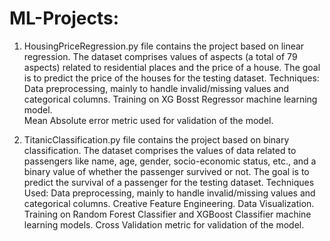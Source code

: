 # ML-Projects:

1) HousingPriceRegression.py file contains the project based on linear regression. The dataset comprises values of aspects (a total of 79 aspects) related to residential places and the price of a house. The goal is to predict the price of the houses for the testing dataset.
Techniques:
Data preprocessing, mainly to handle invalid/missing values and categorical columns.
Training on XG Bosst Regressor machine learning model.  
Mean Absolute error metric used for validation of the model.

3) TitanicClassification.py file contains the project based on binary classification. The dataset comprises the values of data related to passengers like name, age, gender, socio-economic status, etc., and a binary value of whether the passenger survived or not. The goal is to predict the survival of a passenger for the testing dataset.
Techniques Used:
Data preprocessing, mainly to handle invalid/missing values and categorical columns.
Creative Feature Engineering.
Data Visualization.
Training on Random Forest Classifier and XGBoost Classifier machine learning models.
Cross Validation metric for validation of the model. 
